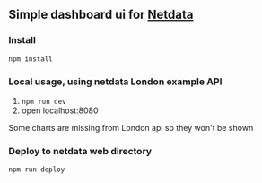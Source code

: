 ## Simple dashboard ui for [Netdata](https://github.com/firehol/netdata)

### Install

`npm install`

### Local usage, using netdata London example API

1. `npm run dev`
2. open localhost:8080

Some charts are missing from London api so they won't be shown

### Deploy to netdata web directory

`npm run deploy`
